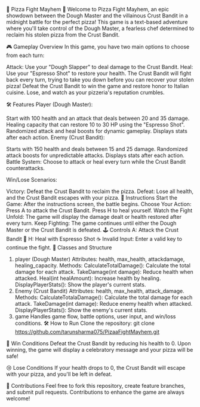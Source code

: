 🍕 Pizza Fight Mayhem 🍕
Welcome to Pizza Fight Mayhem, an epic showdown between the Dough Master and the villainous Crust Bandit in a midnight battle for the perfect pizza! This game is a text-based adventure where you'll take control of the Dough Master, a fearless chef determined to reclaim his stolen pizza from the Crust Bandit.

🎮 Gameplay Overview
In this game, you have two main options to choose from each turn:

Attack: Use your "Dough Slapper" to deal damage to the Crust Bandit.
Heal: Use your "Espresso Shot" to restore your health.
The Crust Bandit will fight back every turn, trying to take you down before you can recover your stolen pizza! Defeat the Crust Bandit to win the game and restore honor to Italian cuisine. Lose, and watch as your pizzeria's reputation crumbles.

🛠️ Features
Player (Dough Master):

Start with 100 health and an attack that deals between 20 and 35 damage.
Healing capacity that can restore 10 to 30 HP using the "Espresso Shot".
Randomized attack and heal boosts for dynamic gameplay.
Displays stats after each action.
Enemy (Crust Bandit):

Starts with 150 health and deals between 15 and 25 damage.
Randomized attack boosts for unpredictable attacks.
Displays stats after each action.
Battle System: Choose to attack or heal every turn while the Crust Bandit counterattacks.

Win/Lose Scenarios:

Victory: Defeat the Crust Bandit to reclaim the pizza.
Defeat: Lose all health, and the Crust Bandit escapes with your pizza.
📜 Instructions
Start the Game: After the instructions screen, the battle begins.
Choose Your Action:
Press A to attack the Crust Bandit.
Press H to heal yourself.
Watch the Fight Unfold: The game will display the damage dealt or health restored after every turn.
Keep Fighting: The game continues until either the Dough Master or the Crust Bandit is defeated.
🕹️ Controls
A: Attack the Crust Bandit 🥊
H: Heal with Espresso Shot ☕
Invalid Input: Enter a valid key to continue the fight.
🧩 Classes and Structure
1. player (Dough Master)
Attributes: health, max_health, attackdamage, healing_capacity.
Methods:
CalculateTotalDamage(): Calculate the total damage for each attack.
TakeDamage(int damage): Reduce health when attacked.
Heal(int healAmount): Increase health by healing.
DisplayPlayerStats(): Show the player's current stats.
2. Enemy (Crust Bandit)
Attributes: health, max_health, attack_damage.
Methods:
CalculateTotalaDamage(): Calculate the total damage for each attack.
TakeDamage(int damage): Reduce enemy health when attacked.
DisplayPlayerStats(): Show the enemy's current stats.
3. game
Handles game flow, battle options, user input, and win/loss conditions.
🛠️ How to Run
Clone the repository:
git clone https://github.com/tarunsharma075/PizaaFightMayhem.git


🎉 Win Conditions
Defeat the Crust Bandit by reducing his health to 0. Upon winning, the game will display a celebratory message and your pizza will be safe!

😢 Lose Conditions
If your health drops to 0, the Crust Bandit will escape with your pizza, and you'll be left in defeat.

🤝 Contributions
Feel free to fork this repository, create feature branches, and submit pull requests. Contributions to enhance the game are always welcome!
